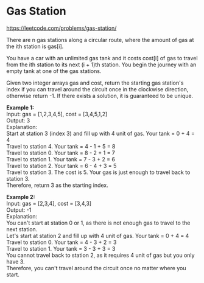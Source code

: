 # Gas Station
https://leetcode.com/problems/gas-station/

There are n gas stations along a circular route, where the amount of gas at the ith station is gas[i].

You have a car with an unlimited gas tank and it costs cost[i] of gas to travel from the ith station to its next (i + 1)th station. You begin the journey with an empty tank at one of the gas stations.

Given two integer arrays gas and cost, return the starting gas station's index if you can travel around the circuit once in the clockwise direction, otherwise return -1. If there exists a solution, it is guaranteed to be unique.

<b>Example 1:</b>\
Input: gas = [1,2,3,4,5], cost = [3,4,5,1,2]\
Output: 3\
Explanation:\
Start at station 3 (index 3) and fill up with 4 unit of gas. Your tank = 0 + 4 = 4\
Travel to station 4. Your tank = 4 - 1 + 5 = 8\
Travel to station 0. Your tank = 8 - 2 + 1 = 7\
Travel to station 1. Your tank = 7 - 3 + 2 = 6\
Travel to station 2. Your tank = 6 - 4 + 3 = 5\
Travel to station 3. The cost is 5. Your gas is just enough to travel back to station 3.\
Therefore, return 3 as the starting index.

<b>Example 2:</b>\
Input: gas = [2,3,4], cost = [3,4,3]\
Output: -1\
Explanation:\
You can't start at station 0 or 1, as there is not enough gas to travel to the next station.\
Let's start at station 2 and fill up with 4 unit of gas. Your tank = 0 + 4 = 4\
Travel to station 0. Your tank = 4 - 3 + 2 = 3\
Travel to station 1. Your tank = 3 - 3 + 3 = 3\
You cannot travel back to station 2, as it requires 4 unit of gas but you only have 3.\
Therefore, you can't travel around the circuit once no matter where you start.